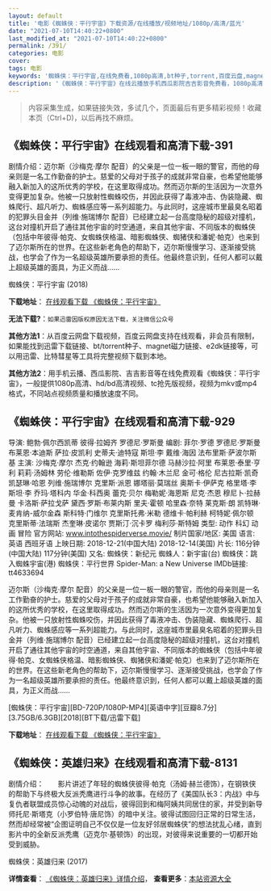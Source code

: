 ```yaml
---
layout: default
title: '电影《蜘蛛侠：平行宇宙》下载资源/在线播放/视频地址/1080p/高清/蓝光'
date: "2021-07-10T14:40:22+0800"
last_modified_at: "2021-07-10T14:40:22+0800"
permalink: /391/
categories: 电影
cover:
tags: 电影
keywords: '蜘蛛侠：平行宇宙,在线免费看,1080p高清,bt种子,torrent,百度云盘,magnet,磁力链,迅雷下载资源'
description: '《蜘蛛侠：平行宇宙》在线云播放手机西瓜影院吉吉影音免费看，1080p高清bd/hd未删减完整版和tc抢先枪版，mkv/mp4格式，附带bt/torrent种子、magnet/磁力链、百度云盘、网盘资源迅雷下载链接'
---
```


>内容采集生成，如果链接失效，多试几个，页面最后有更多精彩视频！收藏本页（Ctrl+D)，以后再找不麻烦。


## 《蜘蛛侠：平行宇宙》在线观看和高清下载-391

剧情介绍：迈尔斯（沙梅克·摩尔 配音）的父亲是一位一板一眼的警官，而他的母亲则是一名工作勤奋的护士。慈爱的父母对于孩子的成就非常自豪，也希望他能够融入新加入的这所优秀的学校，在这里取得成功。然而迈尔斯的生活因为一次意外变得更加复杂。他被一只放射性蜘蛛咬伤，并因此获得了毒液冲击、伪装隐藏、蜘蛛爬行、超凡听力、蜘蛛感应等一系列超能力。与此同时，这座城市里最臭名昭着的犯罪头目金并（列维·施瑞博尔 配音）已经建立起一台高度隐秘的超级对撞机，这台对撞机开启了通往其他宇宙的时空通道，来自其他宇宙、不同版本的蜘蛛侠（包括中年彼得·帕克、女蜘蛛侠格温、暗影蜘蛛侠、蜘猪侠和潘妮·帕克）也来到了迈尔斯所在的世界。在这些新老角色的帮助下，迈尔斯慢慢学习、逐渐接受挑战，也学会了作为一名超级英雄所要承担的责任。他最终意识到，任何人都可以戴上超级英雄的面具，为正义而战……


蜘蛛侠：平行宇宙 (2018)

**下载地址**： [在线观看下载 《蜘蛛侠：平行宇宙》](https://www.btbtdy.me/btdy/dy14216.html) 


**无法下载?**：`如果迅雷因版权原因无法下载，关注微信公众号 `

**其他方法1**：从百度云网盘下载视频，百度云网盘支持在线观看，非会员有限制，如果能找到迅雷下载链接、bt/torrent种子、magnet磁力链接、e2dk链接等，可以用迅雷、比特彗星等工具将完整视频下载到本地。

**其他方法2**：用手机云播、西瓜影院、吉吉影音等在线免费观看《蜘蛛侠：平行宇宙》，一般提供1080p高清、hd/bd高清视频、tc抢先版视频，视频为mkv或mp4格式，不同站点视频质量和播放速度不同。


## 《蜘蛛侠：平行宇宙》在线观看和高清下载-929

导演: 鲍勃·佩尔西凯蒂 彼得·拉姆齐 罗德尼·罗斯曼 编剧: 菲尔·罗德 罗德尼·罗斯曼 布莱恩·本迪斯 萨拉·皮凯利 史蒂夫·迪特寇 斯坦·李 戴维·海因 法布里斯·萨波尔斯基 主演: 沙梅克·摩尔 杰克·约翰逊 海莉·斯坦菲尔德 马赫沙拉·阿里 布莱恩·泰里·亨利 莉莉·汤姆林 劳伦·维勒斯 佐伊·克罗维兹 约翰·木兰尼 金可·格伦 尼古拉斯·凯奇 凯瑟琳·哈恩 列维·施瑞博尔 克里斯·派恩 娜塔丽·莫瑞丝 奥斯卡·伊萨克 格里塔·李 斯坦·李 乔玛·塔科内 华金·科西奥 蕾克·贝尔 梅勒妮·海恩斯 尼克·杰恩 穆尼卜·拉赫曼 卡洛斯·萨拉戈萨 黛西·罗斯·布莱内斯 里夫·霍顿 哈里森·奈特 莱克斯·朗 凯特琳·麦肯纳-威尔金森 斯科特·门维尔 克里斯托弗·米勒 德维卡·帕利赫 柯特妮·佩尔顿 克里斯蒂·法瑞斯 杰奎琳·皮诺尔 贾斯汀·沉卡罗 梅利莎·斯特姆 类型: 动作 科幻 动画 冒险 官方网站: www.intothespiderverse.movie/ 制片国家/地区: 美国 语言: 英语 西班牙语 上映日期: 2018-12-21(中国大陆) 2018-12-14(美国) 片长: 116分钟(中国大陆) 117分钟(美国) 又名: 蜘蛛侠：新纪元 蜘蛛人：新宇宙(台) 蜘蛛侠：跳入蜘蛛宇宙(港) 蜘蛛侠：平行世界 Spider-Man: a New Universe IMDb链接: tt4633694

迈尔斯（沙梅克·摩尔 配音）的父亲是一位一板一眼的警官，而他的母亲则是一名工作勤奋的护士。慈爱的父母对于孩子的成就非常自豪，也希望他能够融入新加入的这所优秀的学校，在这里取得成功。然而迈尔斯的生活因为一次意外变得更加复杂。他被一只放射性蜘蛛咬伤，并因此获得了毒液冲击、伪装隐藏、蜘蛛爬行、超凡听力、蜘蛛感应等一系列超能力。与此同时，这座城市里最臭名昭着的犯罪头目金并（列维·施瑞博尔 配音）已经建立起一台高度隐秘的超级对撞机，这台对撞机开启了通往其他宇宙的时空通道，来自其他宇宙、不同版本的蜘蛛侠（包括中年彼得·帕克、女蜘蛛侠格温、暗影蜘蛛侠、蜘猪侠和潘妮·帕克）也来到了迈尔斯所在的世界。在这些新老角色的帮助下，迈尔斯慢慢学习、逐渐接受挑战，也学会了作为一名超级英雄所要承担的责任。他最终意识到，任何人都可以戴上超级英雄的面具，为正义而战……


[蜘蛛侠：平行宇宙][BD-720P/1080P-MP4][英语中字][豆瓣8.7分][3.75GB/6.3GB][2018][BT下载/迅雷下载]

**下载地址**： [在线观看下载 《蜘蛛侠：平行宇宙》](https://www.btdx8.com/torrent/zzxpxyz_2018.html) 


## 《蜘蛛侠：英雄归来》在线观看和高清下载-8131

剧情介绍：　　影片讲述了年轻的蜘蛛侠彼得·帕克（汤姆·赫兰德饰），在钢铁侠的帮助下与终极大反派秃鹰进行斗争的故事。在经历了《美国队长3：内战》中与复仇者联盟成员惊心动魄的对战后，彼得回到和梅阿姨共同居住的家，并受到新导师托尼·斯塔克（小罗伯特·唐尼饰）的暗中关注。彼得试图回归正常的日常生活，然而却经常被“企图证明自己不仅仅是一位友好邻居蜘蛛侠”的想法扰乱心绪，直到影片中的全新反派秃鹰（迈克尔·基顿饰）的出现，对彼得来说重要的一切都开始受到威胁。


蜘蛛侠：英雄归来 (2017)

**详情查看**： [《蜘蛛侠：英雄归来》详情介绍](/movie/8131/)， **查看更多**：[本站资源大全](/movie/t/all/)

